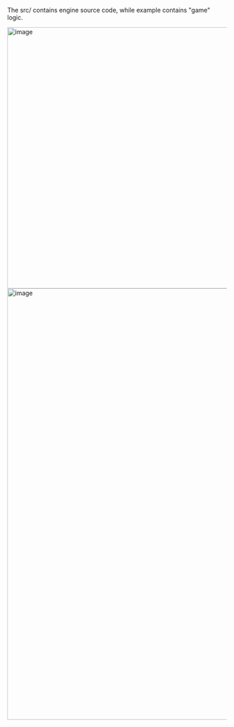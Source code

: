The src/ contains engine source code, while example contains "game" logic.

<img width="769" height="599" alt="image" src="https://github.com/user-attachments/assets/44d5659c-93c0-4167-a993-e6b5b8c6cadc" />

<img width="1914" height="989" alt="image" src="https://github.com/user-attachments/assets/5267b187-e2bc-4ef4-ae38-39ab7bc5a499" />
